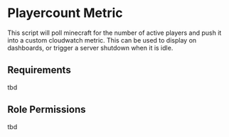 # Playercount Metric
This script will poll minecraft for the number of active players and push it into a custom cloudwatch metric.  This can be used to display on dashboards, or trigger a server shutdown when it is idle.

## Requirements
tbd

## Role Permissions
tbd
